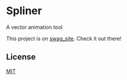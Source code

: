 # Spliner
A vector animation tool

This project is on [swag_site](https://swag31415.github.io/Portfolio/). Check it out there!

## License
[MIT](https://choosealicense.com/licenses/mit/)